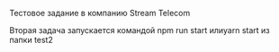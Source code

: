 Тестовое задание в компанию Stream Telecom

Вторая задача запускается командой npm run start илиyarn start из папки test2
